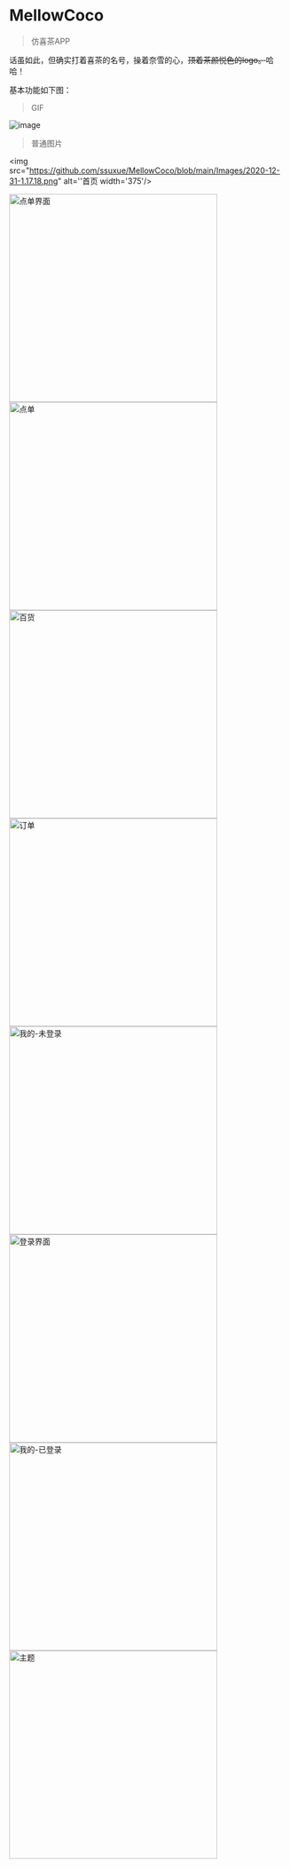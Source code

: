 # MellowCoco
> 仿喜茶APP

话虽如此，但确实打着喜茶的名号，操着奈雪的心，~~顶着茶颜悦色的logo。~~哈哈！

基本功能如下图：
> GIF

![image](https://github.com/ssuxue/MellowCoco/blob/main/Images/Dec-30-2020%2023-27-44.gif)

> 普通图片

<img src="https://github.com/ssuxue/MellowCoco/blob/main/Images/2020-12-31-1.17.18.png" alt=''首页 width='375'/>

<img src="https://github.com/ssuxue/MellowCoco/blob/main/Images/2020-12-31-1.21.21.png" alt="点单界面" width='375' />

<img src="https://github.com/ssuxue/MellowCoco/blob/main/Images/2020-12-31-1.24.19.png" alt="点单" width='375' />

<img src="https://github.com/ssuxue/MellowCoco/blob/main/Images/2020-12-31-1.25.42.png" alt="百货" width='375' />

<img src="https://github.com/ssuxue/MellowCoco/blob/main/Images/2020-12-31-1.26.13.png" alt="订单" width='375' />

<img src="https://github.com/ssuxue/MellowCoco/blob/main/Images/2020-12-31-1.26.40.png" alt="我的-未登录" width='375' />

<img src="https://github.com/ssuxue/MellowCoco/blob/main/Images/2020-12-31-1.28.26.png" alt="登录界面" width='375' />

<img src="https://github.com/ssuxue/MellowCoco/blob/main/Images/2020-12-31-1.50.37.png" alt="我的-已登录" width='375' />

<img src="https://github.com/ssuxue/MellowCoco/blob/main/Images/2020-12-31-1.50.57.png" alt="主题" width='375' />

